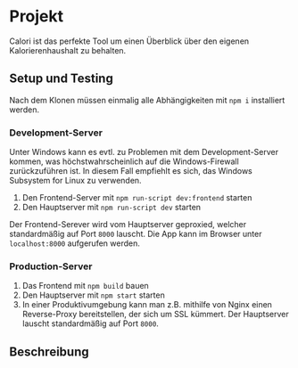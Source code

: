 # Projekt

Calori ist das perfekte Tool um einen Überblick über den eigenen Kalorierenhaushalt zu behalten.

## Setup und Testing

Nach dem Klonen müssen einmalig alle Abhängigkeiten mit `npm i` installiert werden.

### Development-Server

Unter Windows kann es evtl. zu Problemen mit dem Development-Server kommen, was höchstwahrscheinlich auf die Windows-Firewall zurückzuführen ist.
In diesem Fall empfiehlt es sich, das Windows Subsystem for Linux zu verwenden.

1. Den Frontend-Server mit `npm run-script dev:frontend` starten
2. Den Hauptserver mit `npm run-script dev` starten

Der Frontend-Serever wird vom Hauptserver geproxied, welcher standardmäßig auf Port `8000` lauscht. Die App kann im Browser unter `localhost:8000` aufgerufen werden.

### Production-Server

1. Das Frontend mit `npm build` bauen
2. Den Hauptserver mit `npm start` starten
3. In einer Produktivumgebung kann man z.B. mithilfe von Nginx einen Reverse-Proxy bereitstellen, der sich um SSL kümmert. Der Hauptserver lauscht standardmäßig auf Port `8000`.

## Beschreibung

